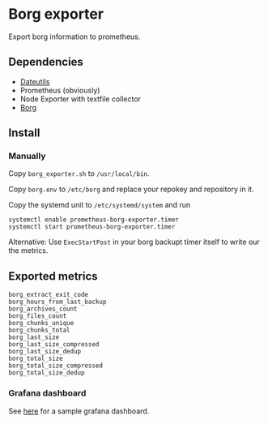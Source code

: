 # Borg exporter

Export borg information to prometheus.

## Dependencies

 * [Dateutils](http://www.fresse.org/dateutils/)
 * Prometheus (obviously)
 * Node Exporter with textfile collector
 * [Borg](https://github.com/borgbackup/borg)

## Install

### Manually
Copy `borg_exporter.sh` to `/usr/local/bin`.

Copy `borg.env` to `/etc/borg` and replace your repokey and repository in it.

Copy the systemd unit to `/etc/systemd/system` and run 

```
systemctl enable prometheus-borg-exporter.timer
systemctl start prometheus-borg-exporter.timer
```

Alternative: Use `ExecStartPost` in your borg backupt timer itself to write our the metrics.

## Exported metrics

```
borg_extract_exit_code
borg_hours_from_last_backup
borg_archives_count
borg_files_count
borg_chunks_unique
borg_chunks_total
borg_last_size
borg_last_size_compressed
borg_last_size_dedup
borg_total_size
borg_total_size_compressed
borg_total_size_dedup
```

### Grafana dashboard

See [here](https://grafana.com/dashboards/7856) for a sample grafana dashboard.
